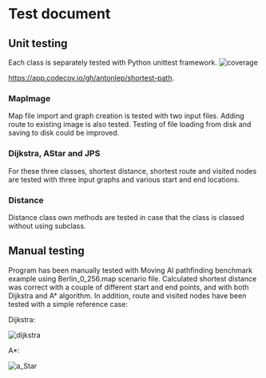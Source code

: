 # Test document
## Unit testing
Each class is separately tested with Python unittest framework.
![coverage](https://user-images.githubusercontent.com/76871257/162572972-7839da38-b157-4e79-a766-0d2b70b6b6eb.png)

https://app.codecov.io/gh/antonlep/shortest-path.

### MapImage
Map file import and graph creation is tested with two input files. Adding route to existing image is also tested. Testing of file loading from disk and saving to disk could be improved.
### Dijkstra, AStar and JPS
For these three classes, shortest distance, shortest route and visited nodes are tested with three input graphs and various start and end locations.
### Distance
Distance class own methods are tested in case that the class is classed without using subclass.
## Manual testing
Program has been manually tested with Moving AI pathfinding benchmark example using Berlin_0_256.map scenario file. Calculated shortest distance was correct with a couple of different start and end points, and with both Dijkstra and A* algorithm. In addition, route and visited nodes have been tested with a simple reference case:

Dijkstra:

![dijkstra](https://user-images.githubusercontent.com/76871257/161380415-1bc8d1d6-a67d-4843-8877-4e112426ca50.PNG)

A*:

![a_Star](https://user-images.githubusercontent.com/76871257/161380419-8547b7c3-0138-4ce5-9e5d-fa61599aac9e.PNG)
